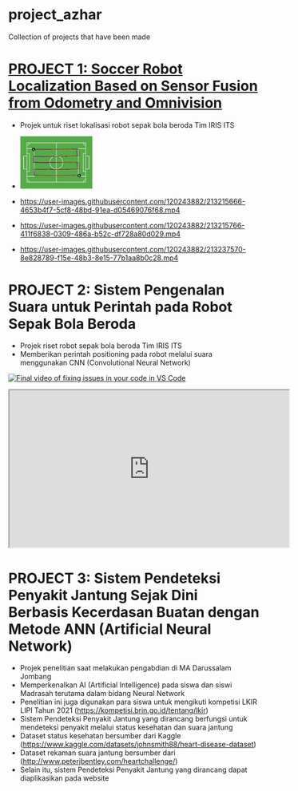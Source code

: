 # project_azhar
Collection of projects that have been made

# [PROJECT 1: Soccer Robot Localization Based on Sensor Fusion from Odometry and Omnivision](https://github.com/muhammadazhar15/project_azhar/tree/master/Project1-robot_localization)
* Projek untuk riset lokalisasi robot sepak bola beroda Tim IRIS ITS

* <img src="Project1-robot_localization/Image/Test_results/odo1.jpg" width="30%" height="30%">

* https://user-images.githubusercontent.com/120243882/213215666-4653b4f7-5cf8-48bd-91ea-d05469076f68.mp4

* https://user-images.githubusercontent.com/120243882/213215766-411f6838-0309-486a-b52c-df728a80d029.mp4
  
* https://user-images.githubusercontent.com/120243882/213237570-8e828789-f15e-48b3-8e15-77b1aa8b0c28.mp4

# PROJECT 2: Sistem Pengenalan Suara untuk Perintah pada Robot Sepak Bola Beroda
* Projek riset robot sepak bola beroda Tim IRIS ITS
* Memberikan perintah positioning pada robot melalui suara menggunakan CNN (Convolutional Neural Network)

[![Final video of fixing issues in your code in VS Code](https://img.youtube.com/vi/x6tVKDEdUxQ/maxresdefault.jpg)](https://www.youtube.com/watch?v=x6tVKDEdUxQ)

<iframe src="http://www.youtube.com/embed/x6tVKDEdUxQ" width="560" height="315"></iframe>

# PROJECT 3: Sistem Pendeteksi Penyakit Jantung Sejak Dini Berbasis Kecerdasan Buatan dengan Metode ANN (Artificial Neural Network)
* Projek penelitian saat melakukan pengabdian di MA Darussalam Jombang
* Memperkenalkan AI (Artificial Intelligence) pada siswa dan siswi Madrasah terutama dalam bidang Neural Network
* Penelitian ini juga digunakan para siswa untuk mengikuti kompetisi LKIR LIPI Tahun 2021 (https://kompetisi.brin.go.id/tentang/lkir)
* Sistem Pendeteksi Penyakit Jantung yang dirancang berfungsi untuk mendeteksi penyakit melalui status kesehatan dan suara jantung
* Dataset status kesehatan bersumber dari Kaggle (https://www.kaggle.com/datasets/johnsmith88/heart-disease-dataset)
* Dataset rekaman suara jantung bersumber dari (http://www.peterjbentley.com/heartchallenge/)
* Selain itu, sistem Pendeteksi Penyakit Jantung yang dirancang dapat diaplikasikan pada website
